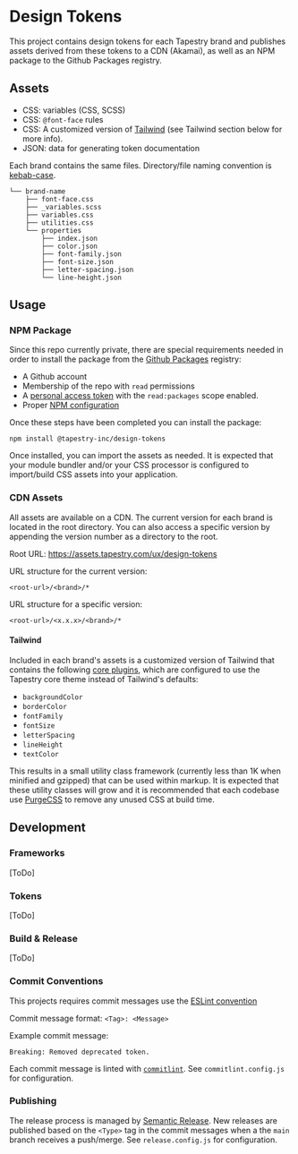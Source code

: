 # Design Tokens

This project contains design tokens for each Tapestry brand and publishes assets derived from these tokens to a CDN (Akamai), as well as an NPM package to the Github Packages registry.

## Assets

- CSS: variables (CSS, SCSS)
- CSS: `@font-face` rules
- CSS: A customized version of [Tailwind](https://tailwindcss.com/docs) (see Tailwind section below for more info).
- JSON: data for generating token documentation

Each brand contains the same files. Directory/file naming convention is [kebab-case](<https://en.wikipedia.org/wiki/Naming_convention_(programming)#Delimiter-separated_words>).

```
└── brand-name
    ├── font-face.css
    ├── _variables.scss
    ├── variables.css
    ├── utilities.css
    └── properties
        ├── index.json
        ├── color.json
        ├── font-family.json
        ├── font-size.json
        ├── letter-spacing.json
        └── line-height.json
```

## Usage

### NPM Package

Since this repo currently private, there are special requirements needed in order to install the package from the [Github Packages](https://docs.github.com/en/packages/learn-github-packages/about-github-packages) registry:

- A Github account
- Membership of the repo with `read` permissions
- A [personal access token](https://docs.github.com/en/github/authenticating-to-github/creating-a-personal-access-token) with the `read:packages` scope enabled.
- Proper [NPM configuration](https://docs.github.com/en/packages/guides/configuring-npm-for-use-with-github-packages#installing-a-package)

Once these steps have been completed you can install the package:

```
npm install @tapestry-inc/design-tokens
```

Once installed, you can import the assets as needed. It is expected that your module bundler and/or your CSS processor is configured to import/build CSS assets into your application.

### CDN Assets

All assets are available on a CDN. The current version for each brand is located in the root directory. You can also access a specific version by appending the version number as a directory to the root.

Root URL: https://assets.tapestry.com/ux/design-tokens

URL structure for the current version:

```
<root-url>/<brand>/*
```

URL structure for a specific version:

```
<root-url>/<x.x.x>/<brand>/*
```

#### Tailwind

Included in each brand's assets is a customized version of Tailwind that contains the following [core plugins](https://tailwindcss.com/docs/configuration#core-plugins), which are configured to use the Tapestry core theme instead of Tailwind's defaults:

- `backgroundColor`
- `borderColor`
- `fontFamily`
- `fontSize`
- `letterSpacing`
- `lineHeight`
- `textColor`

This results in a small utility class framework (currently less than 1K when minified and gzipped) that can be used within markup. It is expected that these utility classes will grow and it is recommended that each codebase use [PurgeCSS](https://purgecss.com/) to remove any unused CSS at build time.

## Development

### Frameworks

[ToDo]

### Tokens

[ToDo]

### Build & Release

[ToDo]

### Commit Conventions

This projects requires commit messages use the [ESLint convention](https://github.com/conventional-changelog/conventional-changelog/blob/master/packages/conventional-changelog-eslint/README.md#eslint-convention)

Commit message format: `<Tag>: <Message>`

Example commit message:

```
Breaking: Removed deprecated token.
```

Each commit message is linted with [`commitlint`](https://commitlint.js.org). See `commitlint.config.js` for configuration.

### Publishing

The release process is managed by [Semantic Release](https://semantic-release.gitbook.io/semantic-release/). New releases are published based on the `<Type>` tag in the commit messages when a the `main` branch receives a push/merge. See `release.config.js` for configuration.
